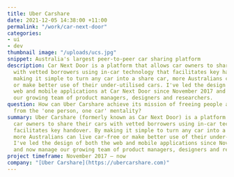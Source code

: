 ```yaml
---
title: Uber Carshare
date: 2021-12-05 14:38:00 +11:00
permalink: "/work/car-next-door"
categories:
- ui
- dev
thumbnail image: "/uploads/ucs.jpg"
snippet: Australia's largest peer-to-peer car sharing platform
description: Car Next Door is a platform that allows car owners to share their cars
  with vetted borrowers using in-car technology that facilitates key handover. By
  making it simple to turn any car into a share car, more Australians can live car-free
  or make better use of their under-utilised cars. I've led the design of both the
  web and mobile applications at Car Next Door since November 2017 and now manage
  our growing team of product managers, designers and researchers.
question: How can Uber Carshare achieve its mission of freeing people and the planet
  from the 'one person, one car' mentality?
summary: Uber Carshare (formerly known as Car Next Door) is a platform that allows
  car owners to share their cars with vetted borrowers using in-car technology that
  facilitates key handover. By making it simple to turn any car into a share car,
  more Australians can live car-free or make better use of their under-utilised cars.
  I've led the design of both the web and mobile applications since November 2017
  and now manage our growing team of product managers, designers and researchers.
project timeframe: November 2017 – now
company: "[Uber Carshare](https://ubercarshare.com)"
---
```


